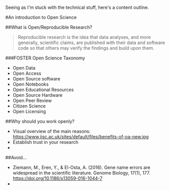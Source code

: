 Seeing as I'm stuck with the technical stuff, here's a content outline.

#An introduction to Open Science

##What is Open/Reproducible Research?

> Reproducible research is the idea that data analyses, and more generally, scientific claims, are published with their data and software code so that others may verify the findings and build upon them.

###FOSTER Open Science Taxonomy
* Open Data
* Open Access
* Open Source software
* Open Notebooks
* Open Educational Resources
* Open Source Hardware
* Open Peer Review
* Citizen Science
* Open Licensing

##Why should you work openly?
* Visual overview of the main reasons: https://www.jisc.ac.uk/sites/default/files/benefits-of-oa-new.jpg
* Establish trust in your research
* 

##Avoid...
* Ziemann, M., Eren, Y., & El-Osta, A. (2016). Gene name errors are widespread in the scientific literature. Genome Biology, 17(1), 177. https://doi.org/10.1186/s13059-016-1044-7
*
